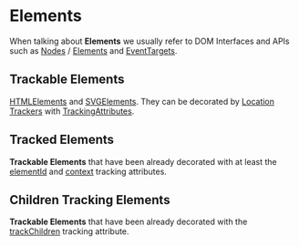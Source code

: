 # Elements

When talking about **Elements** we usually refer to DOM Interfaces and APIs such as [Nodes](https://developer.mozilla.org/en-US/docs/Web/API/Node) / [Elements](https://developer.mozilla.org/en-US/docs/Web/API/Element) and [EventTargets](https://developer.mozilla.org/en-US/docs/Web/API/EventTarget).

## Trackable Elements
[HTMLElements](https://developer.mozilla.org/en-US/docs/Web/API/HTMLElement) and [SVGElements](https://developer.mozilla.org/en-US/docs/Web/API/SVGElement). They can be decorated by [Location Trackers](/tracking/api-reference/location-trackers/overview.md) with [TrackingAttributes](/tracking/api-reference/interfaces/TrackingAttributes.md).      

## Tracked Elements
**Trackable Elements** that have been already decorated with at least the [elementId](/tracking/api-reference/interfaces/TrackingAttributes.md#trackingattributeelementid) and [context](/tracking/api-reference/interfaces/TrackingAttributes.md#trackingattributecontext) tracking attributes.

## Children Tracking Elements
**Trackable Elements** that have been already decorated with the [trackChildren](/tracking/api-reference/interfaces/TrackingAttributes.md#trackingattributetrackchildren) tracking attribute.
